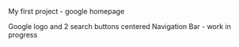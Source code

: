 My first project - google homepage

Google logo and 2 search buttons centered
Navigation Bar - work in progress
